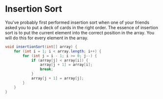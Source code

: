 # Insertion Sort

You've probably first performed insertion sort when one of your friends asked you to put a deck of cards in the right order. The essence of insertion sort is to put the current element into the correct position in the array. You will do this for every element in the array.

```java
void insertionSort(int[] array) {
    for (int i = 1; i < array.length; i++) {
        for (int j = i - 1; i >= 0; j--) {
            if (array[j] < array[i]) {
                array[j + 1] = array[i];
                break;
            }
            array[j + 1] = array[j];
        }
    }
}
```